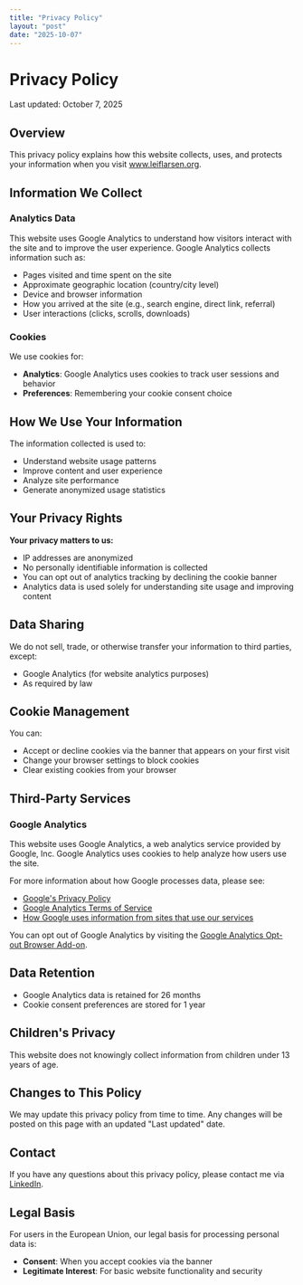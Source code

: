 ```yaml
---
title: "Privacy Policy"
layout: "post"
date: "2025-10-07"
---
```


# Privacy Policy

Last updated: October 7, 2025

## Overview

This privacy policy explains how this website collects, uses, and protects your information when you visit www.leiflarsen.org.

## Information We Collect

### Analytics Data

This website uses Google Analytics to understand how visitors interact with the site and to improve the user experience. Google Analytics collects information such as:

- Pages visited and time spent on the site
- Approximate geographic location (country/city level)
- Device and browser information
- How you arrived at the site (e.g., search engine, direct link, referral)
- User interactions (clicks, scrolls, downloads)

### Cookies

We use cookies for:
- **Analytics**: Google Analytics uses cookies to track user sessions and behavior
- **Preferences**: Remembering your cookie consent choice

## How We Use Your Information

The information collected is used to:
- Understand website usage patterns
- Improve content and user experience
- Analyze site performance
- Generate anonymized usage statistics

## Your Privacy Rights

**Your privacy matters to us:**
- IP addresses are anonymized
- No personally identifiable information is collected
- You can opt out of analytics tracking by declining the cookie banner
- Analytics data is used solely for understanding site usage and improving content

## Data Sharing

We do not sell, trade, or otherwise transfer your information to third parties, except:
- Google Analytics (for website analytics purposes)
- As required by law

## Cookie Management

You can:
- Accept or decline cookies via the banner that appears on your first visit
- Change your browser settings to block cookies
- Clear existing cookies from your browser

## Third-Party Services

### Google Analytics

This website uses Google Analytics, a web analytics service provided by Google, Inc. Google Analytics uses cookies to help analyze how users use the site.

For more information about how Google processes data, please see:
- [Google's Privacy Policy](https://policies.google.com/privacy)
- [Google Analytics Terms of Service](https://marketingplatform.google.com/about/analytics/terms/us/)
- [How Google uses information from sites that use our services](https://policies.google.com/technologies/partner-sites)

You can opt out of Google Analytics by visiting the [Google Analytics Opt-out Browser Add-on](https://tools.google.com/dlpage/gaoptout).

## Data Retention

- Google Analytics data is retained for 26 months
- Cookie consent preferences are stored for 1 year

## Children's Privacy

This website does not knowingly collect information from children under 13 years of age.

## Changes to This Policy

We may update this privacy policy from time to time. Any changes will be posted on this page with an updated "Last updated" date.

## Contact

If you have any questions about this privacy policy, please contact me via [LinkedIn](https://www.linkedin.com/in/leifhlarsen/).

## Legal Basis

For users in the European Union, our legal basis for processing personal data is:
- **Consent**: When you accept cookies via the banner
- **Legitimate Interest**: For basic website functionality and security